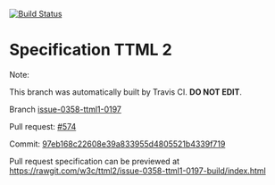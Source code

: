[![Build Status](https://travis-ci.org/w3c/ttml2.svg?branch=issue-0358-ttml1-0197)](https://travis-ci.org/w3c/ttml2)


# Specification TTML 2


Note:


This branch was automatically built by Travis CI. <b>DO NOT EDIT</b>.


 Branch [issue-0358-ttml1-0197](https://github.com/w3c/ttml2/tree/issue-0358-ttml1-0197)


 Pull request: [#574](https://github.com/w3c/ttml2/pull/574)


 Commit: [97eb168c22608e39a833955d4805521b4339f719](https://github.com/w3c/ttml2/commit/97eb168c22608e39a833955d4805521b4339f719)

Pull request specification can be previewed at https://rawgit.com/w3c/ttml2/issue-0358-ttml1-0197-build/index.html



